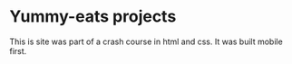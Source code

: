# Yummy-eats projects

This is site was part of a crash course in html and css. It was built mobile first.
